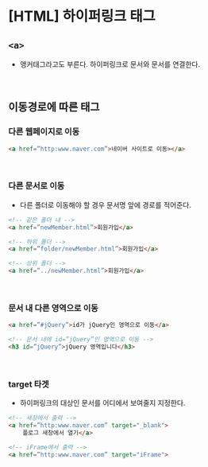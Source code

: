 # [HTML] 하이퍼링크 태그

## `<a>`

* 앵커태그라고도 부른다. 하이퍼링크로 문서와 문서를 연결한다.

<br>

## 이동경로에 따른 태그
### 다른 웹페이지로 이동

```html
<a href=”http:www.naver.com”>네이버 사이트로 이동></a>
```
<br>

### 다른 문서로 이동
- 다른 폴더로 이동해야 할 경우 문서명 앞에 경로를 적어준다.

```html
<!-- 같은 폴더 내 -->
<a href=”newMember.html”>회원가입</a>

<!-- 하위 폴더 -->
<a href=”folder/newMember.html”>회원가입</a>

<!-- 상위 폴더 -->
<a href=”../newMember.html”>회원가입</a>
```

<br>

### 문서 내 다른 영역으로 이동
    
```html
<a href=”#jQuery”>id가 jQuery인 영역으로 이동</a>

<!-- 문서 내에 id=”jQuery”인 영역으로 이동 -->
<h3 id=”jQuery”>jQuery 영역입니다</h3>
```

<br>

### target 타겟
+ 하이퍼링크의 대상인 문서를 어디에서 보여줄지 지정한다.

```html
<!-- 새창에서 출력 -->
<a href=”http:www.naver.com” target="_blank">
    플로그 새창에서 열기</a>

<!-- iFrame에서 출력 -->
<a href=”http:www.naver.com” target="iFrame">
```
